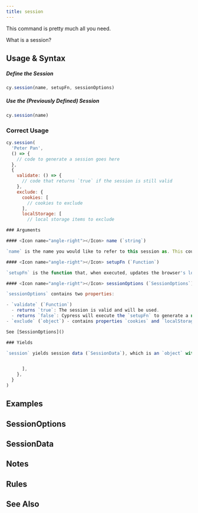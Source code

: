 ```yaml
---
title: session
---
```


This command is pretty much all you need.

What is a session?

## Usage & Syntax

##### Define the Session

```js
cy.session(name, setupFn, sessionOptions)
```

##### Use the (Previously Defined) Session

```js
cy.session(name)
```

### Correct Usage

```js
cy.session(
  'Peter Pan',
  () => {
    // code to generate a session goes here
  },
  {
    validate: () => {
      // code that returns `true` if the session is still valid
    },
    exclude: {
      cookies: [
        // cookies to exclude
      ],
      localStorage: [
        // local storage items to exclude

### Arguments

#### <Icon name="angle-right"></Icon> name (`string`)

`name` is the name you would like to refer to this session as. This could be the name of the user or type of user you're defining or using - like "Adam" or "Administrator".

#### <Icon name="angle-right"></Icon> setupFn (`Function`)

`setupFn` is the function that, when executed, updates the browser's local storage, cookies, or both, with data that Cypress can preserve so you can use the session again later without having to re-authenticate again - unless it's no longer valid (see [Validate]()).

#### <Icon name="angle-right"></Icon> sessionOptions (`SessionOptions`)

`sessionOptions` contains two properties:

- `validate` (`Function`)
  - returns `true`: The session is valid and will be used.
  - returns `false`: Cypress will execute the `setupFn` to generate a new session to use.
- `exclude` (`object`) - contains properties `cookies` and `localStorage` for specifying items that you don't want Cypress to preserve.

See [SessionOptions]()

### Yields

`session` yields session data (`SessionData`), which is an `object` with properties `cookies` and `localStorage`. See [SessionData]().


      ],
    },
  }
)
```

## Examples

## SessionOptions

## SessionData

## Notes

## Rules

## See Also
